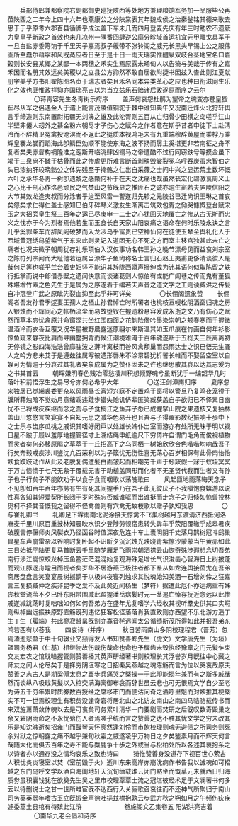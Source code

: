 <!-- { "loadSidebar": true } -->
　　兵部侍郎兼都察院右副都御史廵抚陜西等处地方兼理粮饷军务加一品服毕公再莅陜西之二年今上四十六年也燕康公之分陜棠表其年魏成侯之治秦釜铭其德来歌去思于于乎原耉六郡百县循循乎成法盖下车未几而四月登麦先庆有年三时勉农不遗厥力皇皇乎新政之首效也未几凉州一隅番回肆逆公靡分畛域首运机宜元甲雕戈具军于一旦白盐赤黍筹饷于千里天子嘉焉叔子缓带不张铃阁之威元长黑头早锡上公之服伟画所至蠢尔藉寜和风旣蒸应者日至于是十日一雨天瑞实惟醴泉双岐合茎地宝名曰嘉榖则长安县某郷之某鄙一本两穗之禾实生焉原露未晞甸人以告猗与美哉于传有之嘉禾因而名册其效远矣美稷以之立县公方抑然不敢自居欲附捷书因兹入告此则江夏献册字美乎方书阳翟陈图名贞于瑞志者矣且禾名同本异类革心之应也种曰衔滋同生乐化之效也匪惟政祥抑亦国瑞亮吉以为当立兹乐石贻诸后政遂原而序之云尔 
　　
　　〇蒋靑容先生冬靑树乐府序 
　　盖声何哀怨杜鹃为望帝之魂变亦苍皇猨寉尽从军之侣遇金人于灞上能言茂陵值铜驼于棘中谁知典午又况南迁烽火北狩轩舆言乎缔造则东南置尉拓疆无刘濞之雄及此沦胥则五百从亡归骨少田横之岛嗟乎江山半壁非僊人刼外之棊金粉六朝尽才子伤心之赋今之作者意在斯乎昔者申徒下士赴淸泠而不辞精卫冤禽投沧溟而不返此之挺质本视鸿毛未有九重端穆辞黄屋而乘桴万乘辉皇褰龙裳而蹈海此卽鳞臣効顺不能使东海之波不扬而孱主奚堪更非若南征之舟不复者矣夫赤睂构祸隆准之窆斯开临洮肆凶铜马之帝遭酷不过行同窃鈇号等摸金虽下竭于三泉尙不雠于枯骨而此之惨虐更所难言断首剥肤毁裳裂冕乌呼吞炭虽忠智伯之头已漆纳肝较晩懿公之体先残至于掩骼之仁岀自采薇之士问中兴之显运荒土数坏慨六叶之承华冬靑一树卽遗黎之感槩何补于在天之沈痛也哉虽然苌宏化碧激衰周义士之心比干剖心作洛邑顽民之气焚山之节旣显之推匪石之诚亦逾生亩若夫庐陵信阳之大节其效龙逢夷叔而分涂者乎迨至风雷一警遂归先轸之元陵谷已迁尙识王琳之首哀矣怨矣求仁得仁盖士感知巳伯牙碎琴义激友生渐离击筑效包胥之恸哭慷慨登台赋宋玉之大招旁皇生祭三百年之运已尽庚申一二士之心犹回天地覆亡之惨从古无斯而忠义之忱亦于今为烈者焉他若生而玉食长自天家山阳哀痛之语命在何时乐陵永诀之言儿乎奚罪柴车而辞凤阙破梦而入龙沙乌乎富贵已空神仙何在徒使玉辇金舆礼化人于西域黄冠绣舄望紫气于东来此则灵妃入道固无心不死之方而室主移宫独甚此未亡之痛者也况夫微子朝周犹存礼乐项伯入汉仅事功名韩王孙之晩节漂母见而益哀刘宗室之陈符列宗闻而大耻他若运属当涂华子鱼尙称名士言归石赵王夷甫更侈清谈彼人是哉何足筭也嗟乎兰台着史妇竖不能识其辞陇西隳声搢绅或为讳其语何似取陈留之轶行抵掌而说中郎借赤壁之遗闻快意而谈诸葛则人惊伯有或能广闾巷之传而鬼有董狐殊堪增竹素之色先生于是属为之序遂着于编若夫声音之道文字之工则读臧洪之传髪自冲冠登广武之原眦先裂血抑至此乎非可详矣 
　　
　　〇长俪阁遗象赞 
　　长俪阁者吾友孙君季逑妻王孺人之栖止孙君悼亡时所署者也桃枝亘幔松阴洒窗归魂之房入银烛而不辉同心之帐栖流尘而易故堕钗在握遗粉悬容爰成永逝之文乃有伤心之赋然而草本忘忧禽原并命窗深共坐红围四面之花韵险偕吟墨染崇朝之颊春寒而手握微温酒冷而衣香互覆又况华星被野晨露迷原翩尔来斯温其如玉爪痕在竹画自何年衫影惊鱼窥来静夜比肩而寻幽墅拥背而候江潮境难淹于百年魂遂断于五稔夫三辰离离初无停镜之影四海浩浩曾靡驻波之蓱叶离枝而咎风禽頺巢而怨雨达士之识已悟无生骚人之吟方悲未艾于是遵兹往属写彼遗形唇朱不涂帬碧犹折誓长帷而不娶留空室以自娱可为情逾于分哀过其礼者矣象成属为之赞仆固未之许也继思散其哀以达其志爰为之书其首云 
　　朝晖嫌明春色贱冶零愁凄川积想倾野魂兮虽断犹手一编韶华几时落叶积前悟浮生之易尽兮亦何必希乎大年 
　　
　　〇送汪剑潭南归序 
　　夏序忽来独居已觉絺裘娄更杂以风雨昼长宵短兴寐不定置鸡于窗将以警旦乃复鸣夜笼镫于牖所藉烛暗不觉妨月意绪乖违跬歩错失贻讥侪辈匿笑臧获盖自子欲归已不怿累日幽忧不已将成疢疾继而念之吾与子食桐江之鱼弃子悉已成鲤擘山院之果遗核又复抽林盖山川悠悠言笑宴宴不自知元思之减华色易丑也且吾与子得曜影数纪振响十歩中下之士乐与齿序瓜桃之戚识其嗜好闭戸以处雄长婢仆岀室而游亦有处所无昧于明以视日星不跛于履以羞厚地握管径寸上溯结绳申纸逾尺下穷倚杵自谓门毛角而俊视植物而灵者矣何必移原隰之草萃于一丘招高下之乌同栖一树始欣欣合色喈喈均响哉吾子行矣奔毂戒疾渉川鉴沈凢百荣利以为子箴忧无伤性喜无荡心百岁相保有此骨肉怡怡飮食跂跂动作从此及老脱复偶遭髪白面皱起而相嘲劳千声于蚓窽假一寐于蚁垤冥冥于万古愦愦于七尺无絫于覆载无害于动植盖同形而化者不无圣贤代我而生者又有孙子也子行矣子不能飮劝子以食子食而咽歌以荡魄歌曰 
　　风起匝地雨落晦天念子不见卽如百年百年亦劳有生有死其间握手乃在吾子此无彼厌子不我嗔饱食嬉游以说性真各知其短爱契所长阅于岁时殊忘否臧谁驱而岀谁挺而走念子之归倏如惊兽投林觅柯不择其音慨我之留得不怪禽兽则有穴禽无故枝歌以赠子孰知我思 
　　
　　〇与崔礼卿书 
　　礼卿足下霖雨南北泥涂接天惊禽不飞巢树越月东渡淸济西抵河洛麻麦千里川原百重披林知晨映水识夕登陟劳顿宿患转失犇车乎荥阳覆辙乎成皋暑疾破腹言停偃师炎风裂衣乃径函谷时值深夜危连十车土囊阴阴千丈落月鹊树冠斗鸱巢冒星车声崩雷杂以谷响时复卧起不识昕夕沉沉烛光映晓靑紫惊沙蒙蒙当午黄赤如此三日始抵平陆更复马首断云千里随梦雁足飞雨崇朝洒襟云山恢奇殊渉遐想念切吾弟南行渉江嵩惊蛟龙棹压鱼鳖茫茫混混始复观海殊足增长气识浚凿心智海日上树披蓬而观江豚逐舟瞠目而视者矣岁华不居游燕已极往者都下羣从如龙连舆接茵尤在吾弟斋居盘盘言笑宴宴晨树撼鹊于以极兴夜寝列烛求其悦魂始知美酒一石增刘伶之狂嘉言三复损臧仲之疾非昆季之爱不及此矣近闻杨生（梦符）据遭此厄仆亦远病重有姊丧秋堂流萤不夕已卧东阳带围减此盈握潘岳病髪时元一茎追亡悼存抚近念远以此惨戚遂减跳荡时复咄咄如何如何吾弟方在盛年尤复嗜学六经收其视听羣史供其口实暇则纵棹幽远振袂原野壸觞旣列违忆狂客松径落落肖我直致则亦西望不乐北游方遥丁生丁生（履端）共此寥寂哲晜旣别亦寡音秏远闻太公循绩斯茂所得如此并报吾弟东鸿若西有以荅我 
　　四哀诗（并序） 
　　秋日苦雨南山多阴校理程君（晋芳）忽焉溘逝悲盈于中十旬辍业又频得友人书知赞善郑先生（虎文）文学唐先生（为垣）曁司务杨君（仁基）相继物故伤哉伤哉命也命也予穉齿未毁执经豫章之门元髪乍束交友宏农之馆耽唫握管则赞善播其英声研经著书则校理长其浮誉岁月旣往中心藏之师友之间人伦尽矣于是择穷阴冱寒之日招秦吴燕越之魂陈觞而言为位以哭哀哉原夫赞善之志古人是期梁傅太息之褱歩兵痛哭之槩操一于此卽能损年兼而有之斯多戚绪然而谈纵八极戢黄髪以入棺交满海寓御布衾而辞世虽云悲也可无恨焉文学自少至老为诗五千穷年累时质劵数百授经之席移市门而便沽问奇之酒呼里魁而对飮推其梗槩实不可一世焉校理生有积赀没逢竒窘将居北山之北访友南山之南四马骆骆载传书而来双旌萧萧敛体魄以去是可哀矣司务累叶淸华一门要剧而焚研之后旣叹数奇毁巢之余又窘阴雨命之不永忧殆伤人者焉嗟乎统而言之赞善之达不胜其忧文学之穷未改其乐是知沈魄逝矣招雍门而鼓琴天怀廓然逢刘伶而市飮校理则魂无避债之所司务则死余对狱之惊朝露之痛不越乎兼旬秋霜之威遂凌乎万物日之夕矣鉴素月而不辉天何言哉随大化而俱去百年之寿不能与麋鹿争十歩之外或当与松柏处所以各述其褱抱系之以诗者亦以通存没之情均哀乐之致也诗曰 
　　猗惟赞善身没道存下视百世心萦古人积忧炎炎寝室以焚（室前毁于火）逝川东来高岸亦崩沈痾作书告我以诚魂如可招越之东门乌呼文学以酒自晦阖地轩天沉旬缅载谁云闭门黙坐而慨草元未就西日归海质劵虽积囊钱犹在欲奠先生吴之里市校理覃覃士流之冠湛彼经术足于文澜著书何多云以待删说士之甘一世所难宦旣不达西行入关骊歌召哀往而不还神气所聚归于南山司务英英弱年嗜古玉立旣振金声徐吐挹兹襟抱孰云歩武方秋之朔如月之午频伤疢疾遽委蒿土县棺有待殡此江浒 
　　
　　
　　卷施阁文乙集卷五 阳湖洪亮吉着 
　　
　　〇南华九老会倡和诗序 
